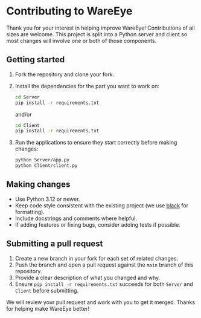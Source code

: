 # Contributing to WareEye

Thank you for your interest in helping improve WareEye! Contributions of all
sizes are welcome. This project is split into a Python server and client so most
changes will involve one or both of those components.

## Getting started

1. Fork the repository and clone your fork.
2. Install the dependencies for the part you want to work on:

   ```bash
   cd Server
   pip install -r requirements.txt
   ```

   and/or

   ```bash
   cd Client
   pip install -r requirements.txt
   ```

3. Run the applications to ensure they start correctly before making changes:

   ```bash
   python Server/app.py
   python Client/client.py
   ```

## Making changes

* Use Python 3.12 or newer.
* Keep code style consistent with the existing project (we use
  [black](https://black.readthedocs.io/) for formatting).
* Include docstrings and comments where helpful.
* If adding features or fixing bugs, consider adding tests if possible.

## Submitting a pull request

1. Create a new branch in your fork for each set of related changes.
2. Push the branch and open a pull request against the `main` branch of this
   repository.
3. Provide a clear description of what you changed and why.
4. Ensure `pip install -r requirements.txt` succeeds for both `Server` and
   `Client` before submitting.

We will review your pull request and work with you to get it merged. Thanks for
helping make WareEye better!
